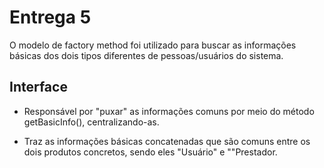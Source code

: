 # Entrega 5

O modelo de factory method foi utilizado para buscar as informações básicas dos dois tipos diferentes de pessoas/usuários 
do sistema.

## Interface

- Responsável por "puxar" as informações comuns por meio do método getBasicInfo(), centralizando-as.
    
- Traz as informações básicas concatenadas que são
  comuns entre os dois produtos concretos, sendo eles "Usuário" e ""Prestador.
